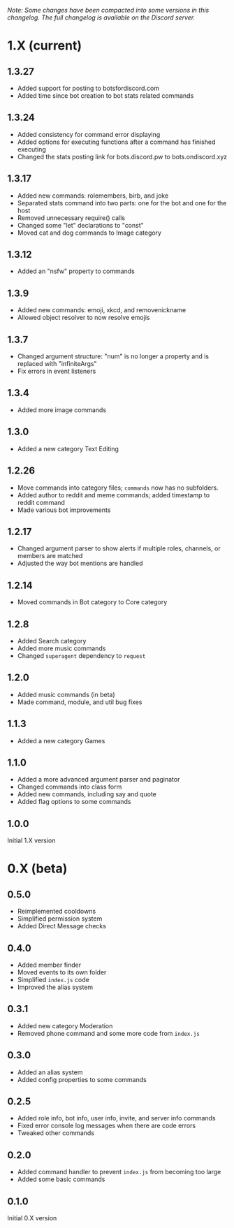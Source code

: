 *Note: Some changes have been compacted into some versions in this changelog. The full changelog is available on the Discord server.*

# 1.X (current)

## 1.3.27
- Added support for posting to botsfordiscord.com
- Added time since bot creation to bot stats related commands

## 1.3.24
- Added consistency for command error displaying
- Added options for executing functions after a command has finished executing
- Changed the stats posting link for bots.discord.pw to bots.ondiscord.xyz

## 1.3.17
- Added new commands: rolemembers, birb, and joke
- Separated stats command into two parts: one for the bot and one for the host
- Removed unnecessary require() calls
- Changed some "let" declarations to "const"
- Moved cat and dog commands to Image category

## 1.3.12
- Added an "nsfw" property to commands

## 1.3.9
- Added new commands: emoji, xkcd, and removenickname
- Allowed object resolver to now resolve emojis

## 1.3.7
- Changed argument structure: "num" is no longer a property and is replaced with "infiniteArgs"
- Fix errors in event listeners

## 1.3.4
- Added more image commands

## 1.3.0
- Added a new category Text Editing

## 1.2.26
- Move commands into category files; `commands` now has no subfolders.
- Added author to reddit and meme commands; added timestamp to reddit command
- Made various bot improvements

## 1.2.17
- Changed argument parser to show alerts if multiple roles, channels, or members are matched
- Adjusted the way bot mentions are handled

## 1.2.14
- Moved commands in Bot category to Core category

## 1.2.8
- Added Search category
- Added more music commands
- Changed `superagent` dependency to `request`

## 1.2.0
- Added music commands (in beta)
- Made command, module, and util bug fixes

## 1.1.3
- Added a new category Games

## 1.1.0
- Added a more advanced argument parser and paginator
- Changed commands into class form
- Added new commands, including say and quote
- Added flag options to some commands

## 1.0.0
Initial 1.X version

# 0.X (beta)
## 0.5.0
- Reimplemented cooldowns
- Simplified permission system
- Added Direct Message checks

## 0.4.0
- Added member finder
- Moved events to its own folder
- Simplified `index.js` code
- Improved the alias system

## 0.3.1
- Added new category Moderation
- Removed phone command and some more code from `index.js`

## 0.3.0
- Added an alias system
- Added config properties to some commands

## 0.2.5
- Added role info, bot info, user info, invite, and server info commands
- Fixed error console log messages when there are code errors
- Tweaked other commands

## 0.2.0
- Added command handler to prevent `index.js` from becoming too large
- Added some basic commands

## 0.1.0
Initial 0.X version
